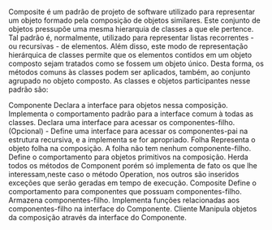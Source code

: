 Composite é um padrão de projeto de software utilizado para representar um objeto formado pela composição de objetos similares. Este conjunto de objetos pressupõe uma mesma hierarquia de classes a que ele pertence. Tal padrão é, normalmente, utilizado para representar listas recorrentes - ou recursivas - de elementos. Além disso, este modo de representação hierárquica de classes permite que os elementos contidos em um objeto composto sejam tratados como se fossem um objeto único. Desta forma, os métodos comuns às classes podem ser aplicados, também, ao conjunto agrupado no objeto composto.
As classes e objetos participantes nesse padrão são:

 Componente
   Declara a interface para objetos nessa composição.
   Implementa o comportamento padrão para a interface comum à todas as classes.
   Declara uma interface para acessar os componentes-filho.
   (Opcional) - Define uma interface para acessar os componentes-pai na estrutura recursiva, e a implementa se for apropriado.
 Folha
    Representa o objeto folha na composição. A folha não tem nenhum componente-filho.
    Define o comportamento para objetos primitivos na composição.
    Herda todos os métodos de Component porém só implementa de fato os que lhe interessam,neste caso o método Operation, nos outros são inseridos exceções que serão geradas
    em tempo de execução.
 Composite
    Define o comportamento para componentes que possuam componentes-filho.
    Armazena componentes-filho.
    Implementa funções relacionadas aos componentes-filho na interface do Componente.
 Cliente
    Manipula objetos da composição através da interface do Componente.

